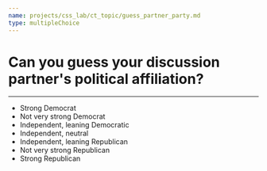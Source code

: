 ```yaml
---
name: projects/css_lab/ct_topic/guess_partner_party.md
type: multipleChoice
---
```


# Can you guess **your discussion partner's** political affiliation?

---

- Strong Democrat
- Not very strong Democrat
- Independent, leaning Democratic
- Independent, neutral
- Independent, leaning Republican
- Not very strong Republican
- Strong Republican
